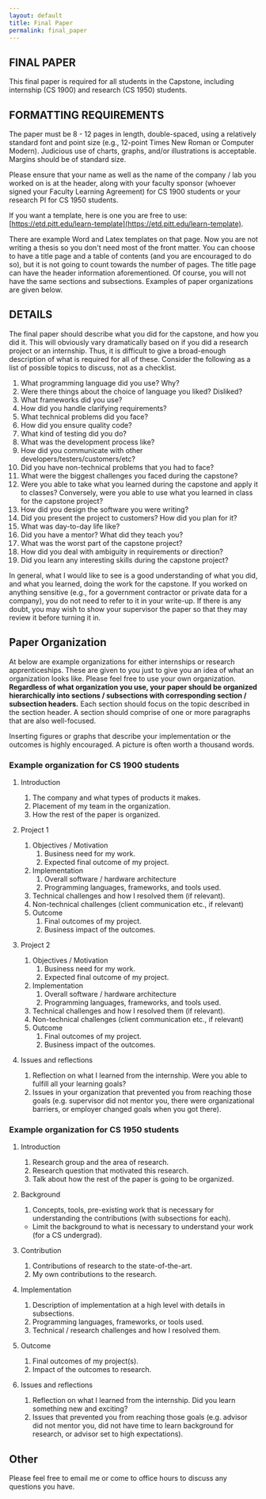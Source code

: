 ```yaml
---
layout: default
title: Final Paper
permalink: final_paper
---
```


## FINAL PAPER

This final paper is required for all students in the Capstone, including internship (CS 1900) and research (CS 1950) students.

## FORMATTING REQUIREMENTS

The paper must be 8 - 12 pages in length, double-spaced, using a relatively standard font and point size (e.g., 12-point Times New Roman or Computer Modern).  Judicious use of charts, graphs, and/or illustrations is acceptable.  Margins should be of standard size.

Please ensure that your name as well as the name of the company / lab you worked on is at the header, along with your faculty sponsor (whoever signed your Faculty Learning Agreement) for CS 1900 students or your research PI for CS 1950 students.

If you want a template, here is one you are free to use: [https://etd.pitt.edu/learn-template](https://etd.pitt.edu/learn-template).

There are example Word and Latex templates on that page.  Now you are not writing a thesis so you don't need most of the front matter.  You can choose to have a title page and a table of contents (and you are encouraged to do so), but it is not going to count towards the number of pages.  The title page can have the header information aforementioned.  Of course, you will not have the same sections and subsections.  Examples of paper organizations are given below.

## DETAILS

The final paper should describe what you did for the capstone, and how you did it.  This will obviously vary dramatically based on if you did a research project or an internship.  Thus, it is difficult to give a broad-enough description of what is required for all of these.  Consider the following as a list of possible topics to discuss, not as a checklist.

1. What programming language did you use?  Why?
2. Were there things about the choice of language you liked?  Disliked?
3. What frameworks did you use?
4. How did you handle clarifying requirements?
5. What technical problems did you face?
6. How did you ensure quality code?
7. What kind of testing did you do?
8. What was the development process like?
9. How did you communicate with other developers/testers/customers/etc?
10. Did you have non-technical problems that you had to face?
11. What were the biggest challenges you faced during the capstone?
12. Were you able to take what you learned during the capstone and apply it to classes?  Conversely, were you able to use what you learned in class for the capstone project?
13. How did you design the software you were writing?
14. Did you present the project to customers?  How did you plan for it?
15. What was day-to-day life like?
16. Did you have a mentor?  What did they teach you?
17. What was the worst part of the capstone project?
18. How did you deal with ambiguity in requirements or direction?
19. Did you learn any interesting skills during the capstone project?

In general, what I would like to see is a good understanding of what you did, and what you learned, doing the work for the capstone.  If you worked on anything sensitive (e.g., for a government contractor or private data for a company), you do not need to refer to it in your write-up.  If there is any doubt, you may wish to show your supervisor the paper so that they may review it before turning it in.

## Paper Organization

At below are example organizations for either internships or research
apprenticeships.  These are given to you just to give you an idea of
what an organization looks like.  Please feel free to use your own organization.
**Regardless of what organization you use, your paper should be organized
hierarchically into sections / subsections with corresponding section /
subsection headers.**  Each section should focus on the topic described in the
section header.  A section should comprise of one or more paragraphs that
are also well-focused.

Inserting figures or graphs that describe your implementation or the
outcomes is highly encouraged.  A picture is often worth a thousand words.

### Example organization for CS 1900 students

1. Introduction
    1. The company and what types of products it makes.
    1. Placement of my team in the organization.
    1. How the rest of the paper is organized.
    
1. Project 1
    1. Objectives / Motivation
        1. Business need for my work.
        1. Expected final outcome of my project.
    1. Implementation
        1. Overall software / hardware architecture
        1. Programming languages, frameworks, and tools used.
    1. Technical challenges and how I resolved them (if relevant).
    1. Non-technical challenges (client communication etc., if relevant)
    1. Outcome
        1. Final outcomes of my project.
        1. Business impact of the outcomes.

1. Project 2
    1. Objectives / Motivation
        1. Business need for my work.
        1. Expected final outcome of my project.
    1. Implementation
        1. Overall software / hardware architecture
        1. Programming languages, frameworks, and tools used.
    1. Technical challenges and how I resolved them (if relevant).
    1. Non-technical challenges (client communication etc., if relevant)
    1. Outcome
        1. Final outcomes of my project.
        1. Business impact of the outcomes.
        
1. Issues and reflections
    1. Reflection on what I learned from the internship.  Were you able to fulfill all your learning goals?
    1. Issues in your organization that prevented you from reaching those goals (e.g. supervisor did not mentor you, there were organizational barriers, or employer changed goals when you got there).

### Example organization for CS 1950 students

1. Introduction
    1. Research group and the area of research.
    1. Research question that motivated this research.
    1. Talk about how the rest of the paper is going to be organized.

1. Background
    1. Concepts, tools, pre-existing work that is necessary for understanding the contributions (with subsections for each).
    * Limit the background to what is necessary to understand your work (for a CS undergrad).

3. Contribution
    1. Contributions of research to the state-of-the-art.
    1. My own contributions to the research.
  
1. Implementation
    1. Description of implementation at a high level with details in subsections.
    1. Programming languages, frameworks, or tools used.
    1. Technical / research challenges and how I resolved them.
    
1. Outcome
    1. Final outcomes of my project(s).
    1. Impact of the outcomes to research.

1. Issues and reflections
    1. Reflection on what I learned from the internship.  Did you learn something new and exciting?
    1. Issues that prevented you from reaching those goals (e.g. advisor did not mentor you, did not have time to learn background for research, or advisor set to high expectations).
    
## Other

Please feel free to email me or come to office hours to discuss any questions you have.  
